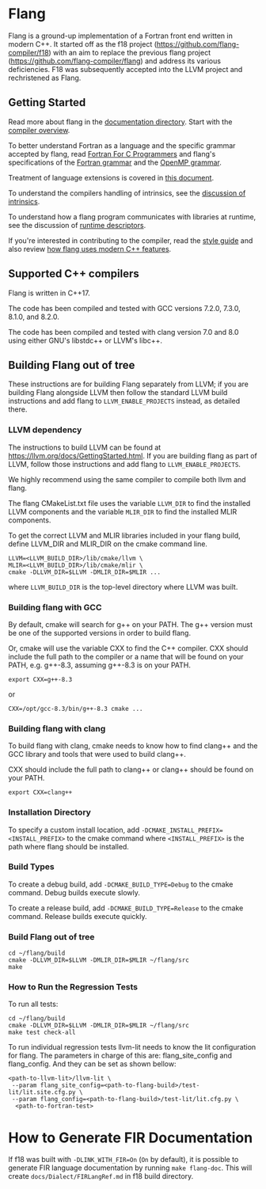 # Flang

Flang is a ground-up implementation of a Fortran front end written in modern
C++. It started off as the f18 project (https://github.com/flang-compiler/f18)
with an aim to replace the previous flang project
(https://github.com/flang-compiler/flang) and address its various deficiencies.
F18 was subsequently accepted into the LLVM project and rechristened as Flang.

## Getting Started

Read more about flang in the [documentation directory](documentation).
Start with the [compiler overview](documentation/Overview.md).

To better understand Fortran as a language
and the specific grammar accepted by flang,
read [Fortran For C Programmers](documentation/FortranForCProgrammers.md)
and
flang's specifications of the [Fortran grammar](documentation/f2018-grammar.txt)
and
the [OpenMP grammar](documentation/OpenMP-4.5-grammar.txt).

Treatment of language extensions is covered
in [this document](documentation/Extensions.md).

To understand the compilers handling of intrinsics,
see the [discussion of intrinsics](documentation/Intrinsics.md).

To understand how a flang program communicates with libraries at runtime,
see the discussion of [runtime descriptors](documentation/RuntimeDescriptor.md).

If you're interested in contributing to the compiler,
read the [style guide](documentation/C++style.md)
and
also review [how flang uses modern C++ features](documentation/C++17.md).

## Supported C++ compilers

Flang is written in C++17.

The code has been compiled and tested with
GCC versions 7.2.0, 7.3.0, 8.1.0, and 8.2.0.

The code has been compiled and tested with
clang version 7.0 and 8.0
using either GNU's libstdc++ or LLVM's libc++.


## Building Flang out of tree
These instructions are for building Flang separately from LLVM; if you are
building Flang alongside LLVM then follow the standard LLVM build instructions
and add flang to `LLVM_ENABLE_PROJECTS` instead, as detailed there.

### LLVM dependency

The instructions to build LLVM can be found at
https://llvm.org/docs/GettingStarted.html. If you are building flang as part
of LLVM, follow those instructions and add flang to `LLVM_ENABLE_PROJECTS`.

We highly recommend using the same compiler to compile both llvm and flang.

The flang CMakeList.txt file uses
the variable `LLVM_DIR` to find the installed LLVM components
and
the variable `MLIR_DIR` to find the installed MLIR components.

To get the correct LLVM and MLIR libraries included in your flang build,
define LLVM_DIR and MLIR_DIR on the cmake command line.
```
LLVM=<LLVM_BUILD_DIR>/lib/cmake/llvm \
MLIR=<LLVM_BUILD_DIR>/lib/cmake/mlir \
cmake -DLLVM_DIR=$LLVM -DMLIR_DIR=$MLIR ...
```
where `LLVM_BUILD_DIR` is
the top-level directory where LLVM was built.

### Building flang with GCC

By default,
cmake will search for g++ on your PATH.
The g++ version must be one of the supported versions
in order to build flang.

Or, cmake will use the variable CXX to find the C++ compiler. CXX should include
the full path to the compiler or a name that will be found on your PATH, e.g.
g++-8.3, assuming g++-8.3 is on your PATH.

```
export CXX=g++-8.3
```
or
```
CXX=/opt/gcc-8.3/bin/g++-8.3 cmake ...
```

### Building flang with clang

To build flang with clang,
cmake needs to know how to find clang++
and the GCC library and tools that were used to build clang++.

CXX should include the full path to clang++
or clang++ should be found on your PATH.
```
export CXX=clang++
```

### Installation Directory

To specify a custom install location,
add
`-DCMAKE_INSTALL_PREFIX=<INSTALL_PREFIX>`
to the cmake command
where `<INSTALL_PREFIX>`
is the path where flang should be installed.

### Build Types

To create a debug build,
add
`-DCMAKE_BUILD_TYPE=Debug`
to the cmake command.
Debug builds execute slowly.

To create a release build,
add
`-DCMAKE_BUILD_TYPE=Release`
to the cmake command.
Release builds execute quickly.

### Build Flang out of tree
```
cd ~/flang/build
cmake -DLLVM_DIR=$LLVM -DMLIR_DIR=$MLIR ~/flang/src
make
```
### How to Run the Regression Tests

To run all tests:
```
cd ~/flang/build
cmake -DLLVM_DIR=$LLVM -DMLIR_DIR=$MLIR ~/flang/src
make test check-all
```

To run individual regression tests llvm-lit needs to know the lit
configuration for flang. The parameters in charge of this are:
flang_site_config and flang_config. And they can be set as shown bellow:
```
<path-to-llvm-lit>/llvm-lit \
 --param flang_site_config=<path-to-flang-build>/test-lit/lit.site.cfg.py \
 --param flang_config=<path-to-flang-build>/test-lit/lit.cfg.py \
  <path-to-fortran-test>
```

# How to Generate FIR Documentation

If f18 was built with `-DLINK_WITH_FIR=On` (`On` by default), it is possible to
generate FIR language documentation by running `make flang-doc`. This will
create `docs/Dialect/FIRLangRef.md` in f18 build directory.
